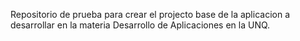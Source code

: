 Repositorio de prueba para crear el projecto base de la aplicacion a
desarrollar en la materia Desarrollo de Aplicaciones en la UNQ.

